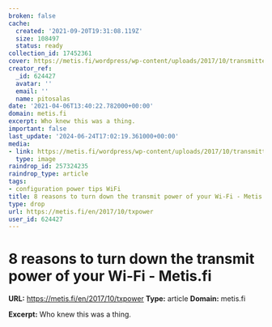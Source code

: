 ```yaml
---
broken: false
cache:
  created: '2021-09-20T19:31:08.119Z'
  size: 108497
  status: ready
collection_id: 17452361
cover: https://metis.fi/wordpress/wp-content/uploads/2017/10/transmitter.png
creator_ref:
  _id: 624427
  avatar: ''
  email: ''
  name: pitosalas
date: '2021-04-06T13:40:22.782000+00:00'
domain: metis.fi
excerpt: Who knew this was a thing.
important: false
last_update: '2024-06-24T17:02:19.361000+00:00'
media:
- link: https://metis.fi/wordpress/wp-content/uploads/2017/10/transmitter.png
  type: image
raindrop_id: 257324235
raindrop_type: article
tags:
- configuration power tips WiFi
title: 8 reasons to turn down the transmit power of your Wi-Fi - Metis.fi
type: drop
url: https://metis.fi/en/2017/10/txpower
user_id: 624427
---
```


# 8 reasons to turn down the transmit power of your Wi-Fi - Metis.fi

**URL:** https://metis.fi/en/2017/10/txpower
**Type:** article
**Domain:** metis.fi

**Excerpt:** Who knew this was a thing.

